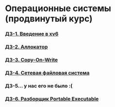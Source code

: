 # Операционные системы (продвинутый курс)

### [ДЗ-1. Введение в xv6](HW1)

### [ДЗ-2. Аллокатор](HW2)

### [ДЗ-3. Copy-On-Write](HW3)

### [ДЗ-4. Сетевая файловая система](HW4)

### ДЗ-5... у нас его не было :(

### [ДЗ-6. Разборщик Portable Executable](HW6)

